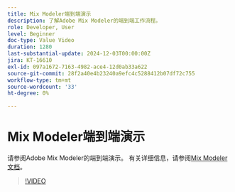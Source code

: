 ```yaml
---
title: Mix Modeler端到端演示
description: 了解Adobe Mix Modeler的端到端工作流程。
role: Developer, User
level: Beginner
doc-type: Value Video
duration: 1280
last-substantial-update: 2024-12-03T00:00:00Z
jira: KT-16610
exl-id: 097a1672-7163-4982-ace4-12d0ab33a622
source-git-commit: 28f2a40e4b23240a9efc4c5288412b07df72c755
workflow-type: tm+mt
source-wordcount: '33'
ht-degree: 0%

---
```


# Mix Modeler端到端演示

请参阅Adobe Mix Modeler的端到端演示。 有关详细信息，请参阅[Mix Modeler文档](https://experienceleague.adobe.com/zh-hans/docs/mix-modeler/using/overview)。

>[!VIDEO](https://video.tv.adobe.com/v/3440804/?learn=on&enablevpops&captions=chi_hans)
